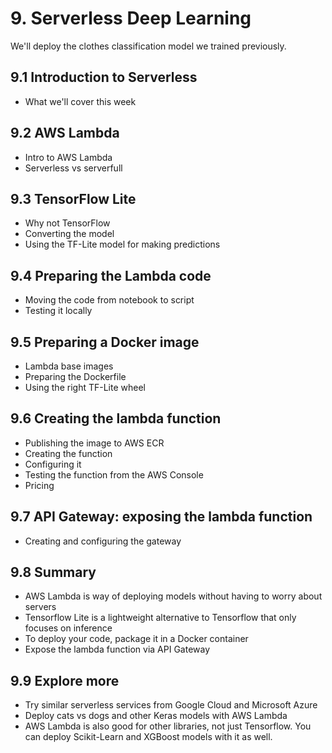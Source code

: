 # 9. Serverless Deep Learning

We'll deploy the clothes classification model we trained previously. 

## 9.1 Introduction to Serverless 

* What we'll cover this week


## 9.2 AWS Lambda

* Intro to AWS Lambda
* Serverless vs serverfull


## 9.3 TensorFlow Lite

* Why not TensorFlow
* Converting the model
* Using the TF-Lite model for making predictions


## 9.4 Preparing the Lambda code

* Moving the code from notebook to script
* Testing it locally


## 9.5 Preparing a Docker image

* Lambda base images
* Preparing the Dockerfile
* Using the right TF-Lite wheel


## 9.6 Creating the lambda function

* Publishing the image to AWS ECR
* Creating the function
* Configuring it
* Testing the function from the AWS Console
* Pricing


## 9.7 API Gateway: exposing the lambda function

* Creating and configuring the gateway


## 9.8 Summary 

* AWS Lambda is way of deploying models without having to worry about servers
* Tensorflow Lite is a lightweight alternative to Tensorflow that only focuses on inference
* To deploy your code, package it in a Docker container
* Expose the lambda function via API Gateway


## 9.9 Explore more

* Try similar serverless services from Google Cloud and Microsoft Azure
* Deploy cats vs dogs and other Keras models with AWS Lambda
* AWS Lambda is also good for other libraries, not just Tensorflow. You can deploy Scikit-Learn and XGBoost models with it as well.
